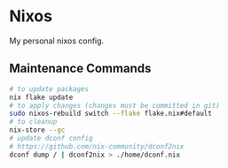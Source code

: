 # Nixos

My personal nixos config.

## Maintenance Commands

```bash
# to update packages
nix flake update 
# to apply changes (changes must be committed in git)
sudo nixos-rebuild switch --flake flake.nix#default
# to cleanup
nix-store --gc
# update dconf config 
# https://github.com/nix-community/dconf2nix
dconf dump / | dconf2nix > ./home/dconf.nix
```
